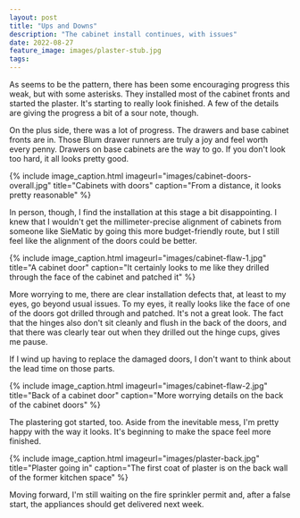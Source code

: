 ```yaml
---
layout: post
title: "Ups and Downs"
description: "The cabinet install continues, with issues"
date: 2022-08-27
feature_image: images/plaster-stub.jpg
tags: 
---
```


As seems to be the pattern, there has been some encouraging progress this weak, but with some asterisks. They installed most of the cabinet fronts and started the plaster. It's starting to really look finished. A few of the details are giving the progress a bit of a sour note, though.

<!--more-->

On the plus side, there was a lot of progress. The drawers and base cabinet fronts are in. Those Blum drawer runners are truly a joy and feel worth every penny. Drawers on base cabinets are the way to go. If you don't look too hard, it all looks pretty good.

{% include image_caption.html imageurl="images/cabinet-doors-overall.jpg" title="Cabinets with doors" caption="From  a distance, it looks pretty reasonable" %}

In person, though, I find the installation at this stage a bit disappointing. I knew that I wouldn't get the millimeter-precise alignment of cabinets from someone like SieMatic by going this more budget-friendly route, but I still feel like the alignment of the doors could be better.

{% include image_caption.html imageurl="images/cabinet-flaw-1.jpg" title="A cabinet door" caption="It certainly looks to me like they drilled through the face of the cabinet and patched it" %}

More worrying to me, there are clear installation defects that, at least to my eyes, go beyond usual issues. To my eyes, it really looks like the face of one of the doors got drilled through and patched. It's not a great look. The fact that the hinges also don't sit cleanly and flush in the back of the doors, and that there was clearly tear out when they drilled out the hinge cups, gives me pause.

If I wind up having to replace the damaged doors, I don't want to think about the lead time on those parts.

{% include image_caption.html imageurl="images/cabinet-flaw-2.jpg" title="Back of a cabinet door" caption="More worrying details on the back of the cabinet doors" %}

The plastering got started, too. Aside from the inevitable mess, I'm pretty happy with the way it looks. It's beginning to make the space feel more finished.

{% include image_caption.html imageurl="images/plaster-back.jpg" title="Plaster going in" caption="The first coat of plaster is on the back wall of the former kitchen space" %}

Moving forward, I'm still waiting on the fire sprinkler permit and, after a false start, the appliances should get delivered next week.
